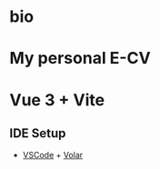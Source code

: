 # bio
My personal E-CV
=======
# Vue 3 + Vite
## IDE Setup

- [VSCode](https://code.visualstudio.com/) + [Volar](https://marketplace.visualstudio.com/items?itemName=johnsoncodehk.volar)
